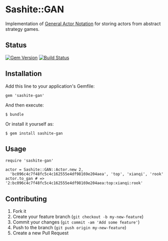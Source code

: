 # Sashite::GAN

Implementation of [General Actor Notation](//sashite-wiki.herokuapp.com/General_Actor_Notation) for storing actors from abstract strategy games.

## Status

[![Gem Version](https://badge.fury.io/rb/sashite-gan.svg)](//badge.fury.io/rb/sashite-gan)
[![Build Status](https://secure.travis-ci.org/sashite/gan.rb.svg?branch=master)](//travis-ci.org/sashite/gan.rb?branch=master)

## Installation

Add this line to your application's Gemfile:

    gem 'sashite-gan'

And then execute:

    $ bundle

Or install it yourself as:

    $ gem install sashite-gan

## Usage

    require 'sashite-gan'

    actor = Sashite::GAN::Actor.new 2,
      'bc096c4c7f48fc5c4c162555e4df98169e204aea', 'top', 'xianqi', 'rook'
    actor.to_gan # => '2:bc096c4c7f48fc5c4c162555e4df98169e204aea:top:xianqi:rook'

## Contributing

1. Fork it
2. Create your feature branch (`git checkout -b my-new-feature`)
3. Commit your changes (`git commit -am 'Add some feature'`)
4. Push to the branch (`git push origin my-new-feature`)
5. Create a new Pull Request

